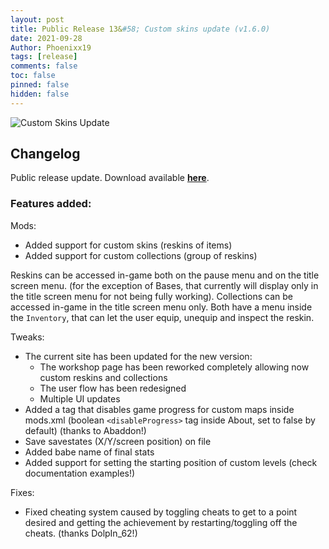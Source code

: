 ```yaml
---
layout: post
title: Public Release 13&#58; Custom skins update (v1.6.0)
date: 2021-09-28
Author: Phoenixx19
tags: [release]
comments: false
toc: false
pinned: false
hidden: false
---
```


![Custom Skins Update](https://github.com/Phoenixx19/JumpKingPlus/raw/www/images/Banner160.png)

## Changelog

Public release update.
Download available [**here**](https://github.com/Phoenixx19/JumpKingPlus/releases/tag/v1.6.0). <!-- more -->

### Features added:
Mods:
- Added support for custom skins (reskins of items)
- Added support for custom collections (group of reskins)

Reskins can be accessed in-game both on the pause menu and on the title screen menu. (for the exception of Bases, that currently will display only in the title screen menu for not being fully working). Collections can be accessed in-game in the title screen menu only. Both have a menu inside the `Inventory`, that can let the user equip, unequip and inspect the reskin.

Tweaks:
- The current site has been updated for the new version:
    - The workshop page has been reworked completely allowing  now custom reskins and collections
    - The user flow has been redesigned
    - Multiple UI updates
- Added a tag that disables game progress for custom maps inside mods.xml (boolean `<disableProgress>` tag inside About, set to false by default) (thanks to Abaddon!)
- Save savestates (X/Y/screen position) on file
- Added babe name of final stats
- Added support for setting the starting position of custom levels (check documentation examples!)

Fixes:
- Fixed cheating system caused by toggling cheats to get to a point desired and getting the achievement by restarting/toggling off the cheats. (thanks DolpIn_62!)